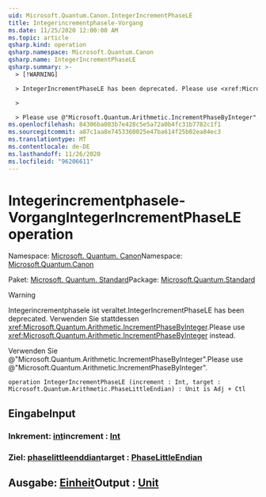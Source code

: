```yaml
---
uid: Microsoft.Quantum.Canon.IntegerIncrementPhaseLE
title: Integerincrementphasele-Vorgang
ms.date: 11/25/2020 12:00:00 AM
ms.topic: article
qsharp.kind: operation
qsharp.namespace: Microsoft.Quantum.Canon
qsharp.name: IntegerIncrementPhaseLE
qsharp.summary: >-
  > [!WARNING]

  > IntegerIncrementPhaseLE has been deprecated. Please use <xref:Microsoft.Quantum.Arithmetic.IncrementPhaseByInteger> instead.

  >

  > Please use @"Microsoft.Quantum.Arithmetic.IncrementPhaseByInteger".
ms.openlocfilehash: 84306ba083b7e428c5e5a72a0b4fc31b7782c1f1
ms.sourcegitcommit: a87c1aa8e7453360025e47ba614f25b02ea84ec3
ms.translationtype: MT
ms.contentlocale: de-DE
ms.lasthandoff: 11/26/2020
ms.locfileid: "96206611"
---
```

# <a name="integerincrementphasele-operation"></a><span data-ttu-id="ae7f3-102">Integerincrementphasele-Vorgang</span><span class="sxs-lookup"><span data-stu-id="ae7f3-102">IntegerIncrementPhaseLE operation</span></span>

<span data-ttu-id="ae7f3-103">Namespace: [Microsoft. Quantum. Canon](xref:Microsoft.Quantum.Canon)</span><span class="sxs-lookup"><span data-stu-id="ae7f3-103">Namespace: [Microsoft.Quantum.Canon](xref:Microsoft.Quantum.Canon)</span></span>

<span data-ttu-id="ae7f3-104">Paket: [Microsoft. Quantum. Standard](https://nuget.org/packages/Microsoft.Quantum.Standard)</span><span class="sxs-lookup"><span data-stu-id="ae7f3-104">Package: [Microsoft.Quantum.Standard](https://nuget.org/packages/Microsoft.Quantum.Standard)</span></span>


> [!WARNING]
> <span data-ttu-id="ae7f3-105">Integerincrementphasele ist veraltet.</span><span class="sxs-lookup"><span data-stu-id="ae7f3-105">IntegerIncrementPhaseLE has been deprecated.</span></span> <span data-ttu-id="ae7f3-106">Verwenden Sie stattdessen <xref:Microsoft.Quantum.Arithmetic.IncrementPhaseByInteger>.</span><span class="sxs-lookup"><span data-stu-id="ae7f3-106">Please use <xref:Microsoft.Quantum.Arithmetic.IncrementPhaseByInteger> instead.</span></span>
>
> <span data-ttu-id="ae7f3-107">Verwenden Sie @"Microsoft.Quantum.Arithmetic.IncrementPhaseByInteger".</span><span class="sxs-lookup"><span data-stu-id="ae7f3-107">Please use @"Microsoft.Quantum.Arithmetic.IncrementPhaseByInteger".</span></span>



```qsharp
operation IntegerIncrementPhaseLE (increment : Int, target : Microsoft.Quantum.Arithmetic.PhaseLittleEndian) : Unit is Adj + Ctl
```


## <a name="input"></a><span data-ttu-id="ae7f3-108">Eingabe</span><span class="sxs-lookup"><span data-stu-id="ae7f3-108">Input</span></span>

### <a name="increment--int"></a><span data-ttu-id="ae7f3-109">Inkrement: [int](xref:microsoft.quantum.lang-ref.int)</span><span class="sxs-lookup"><span data-stu-id="ae7f3-109">increment : [Int](xref:microsoft.quantum.lang-ref.int)</span></span>




### <a name="target--phaselittleendian"></a><span data-ttu-id="ae7f3-110">Ziel: [phaselittleenddian](xref:Microsoft.Quantum.Arithmetic.PhaseLittleEndian)</span><span class="sxs-lookup"><span data-stu-id="ae7f3-110">target : [PhaseLittleEndian](xref:Microsoft.Quantum.Arithmetic.PhaseLittleEndian)</span></span>





## <a name="output--unit"></a><span data-ttu-id="ae7f3-111">Ausgabe: [Einheit](xref:microsoft.quantum.lang-ref.unit)</span><span class="sxs-lookup"><span data-stu-id="ae7f3-111">Output : [Unit](xref:microsoft.quantum.lang-ref.unit)</span></span>

